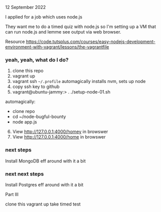 12 September 2022

I applied for a job which uses node.js

They want me to do a timed quiz with node.js so I'm setting up a VM that can
run node.js and lemme see output via web browser.

Resource https://code.tutsplus.com/courses/easy-nodejs-development-environment-with-vagrant/lessons/the-vagrantfile

### yeah, yeah, what do I do?

1. clone this repo
2. vagrant up
3. vagrant ssh
    `~/.profile` automagically installs nvm, sets up node
4. copy ssh key to github
5. vagrant@ubuntu-jammy:> . ./setup-node-01.sh

automagically:

* clone repo
* cd ~/node-bugful-bounty
* node app.js

6. View http://127.0.0.1:4000/homey in browswer
7. View http://127.0.0.1:4000/home in browswer

### next steps

Install MongoDB
eff around with it a bit

### next next steps

Install Postgres
eff around with it a bit

Part III

clone this
vagrant up
take timed test
